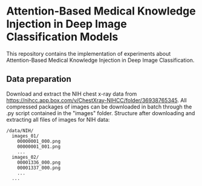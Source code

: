# Attention-Based Medical Knowledge Injection in Deep Image Classification Models
This repository contains the implementation of experiments about Attention-Based Medical Knowledge Injection in Deep Image Classification.

## Data preparation
Download and extract the NIH chest x-ray data from https://nihcc.app.box.com/v/ChestXray-NIHCC/folder/36938765345. All compressed packages of images can be downloaded in batch through the .py script contained in the "images" folder. Structure after downloading and extracting all files of images for NIH data:
```
/data/NIH/
  images_01/
    00000001_000.png
    00000001_001.png
    ...
  images_02/
    00001336_000.png
    00001337_000.png
    ...
  ...
```
